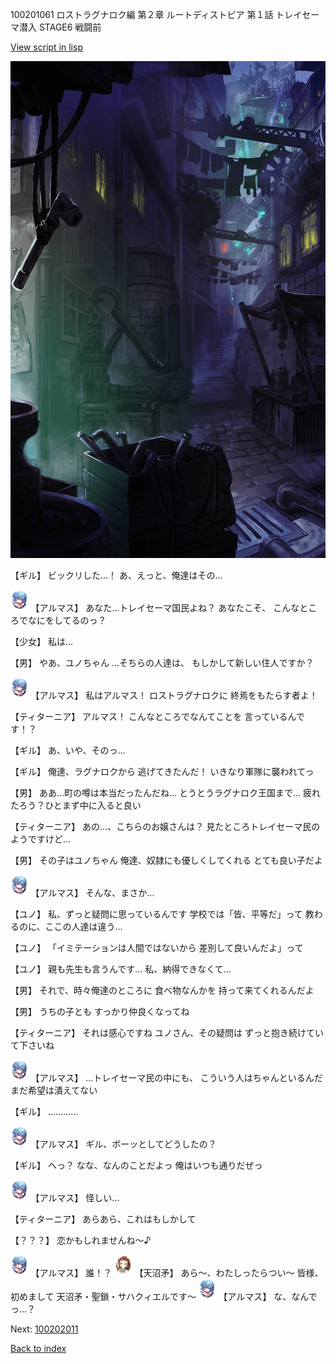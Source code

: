 100201061 ロストラグナロク編 第２章 ルートディストピア 第１話 トレイセーマ潜入 STAGE6 戦闘前

[View script in lisp](../scripts/100201061.txt)

![201_slum.png](../images/backgrounds/201_slum.png)

【ギル】
ビックリした…！
あ、えっと、俺達はその…

<img src="../images/units/3103811.png" alt="3103811.png" height="34"/>
【アルマス】
あなた…トレイセーマ国民よね？
あなたこそ、
こんなところでなにをしてるのっ？

【少女】
私は…

【男】
やあ、ユノちゃん
…そちらの人達は、
もしかして新しい住人ですか？

<img src="../images/units/3103811.png" alt="3103811.png" height="34"/>
【アルマス】
私はアルマス！
ロストラグナロクに
終焉をもたらす者よ！

【ティターニア】
アルマス！
こんなところでなんてことを
言っているんです！？

【ギル】
あ、いや、そのっ…

【ギル】
俺達、ラグナロクから
逃げてきたんだ！
いきなり軍隊に襲われてっ

【男】
ああ…町の噂は本当だったんだね…
とうとうラグナロク王国まで…
疲れたろう？ひとまず中に入ると良い

【ティターニア】
あの…、こちらのお嬢さんは？
見たところトレイセーマ民の
ようですけど…

【男】
その子はユノちゃん
俺達、奴隷にも優しくしてくれる
とても良い子だよ

<img src="../images/units/3103811.png" alt="3103811.png" height="34"/>
【アルマス】
そんな、まさか…

【ユノ】
私、ずっと疑問に思っているんです
学校では「皆、平等だ」って
教わるのに、ここの人達は違う…

【ユノ】
「イミテーションは人間ではないから
差別して良いんだよ」って

【ユノ】
親も先生も言うんです…
私、納得できなくて…

【男】
それで、時々俺達のところに
食べ物なんかを
持って来てくれるんだよ

【男】
うちの子とも
すっかり仲良くなってね

【ティターニア】
それは感心ですね
ユノさん、その疑問は
ずっと抱き続けていて下さいね

<img src="../images/units/3103811.png" alt="3103811.png" height="34"/>
【アルマス】
…トレイセーマ民の中にも、
こういう人はちゃんといるんだ
まだ希望は潰えてない

【ギル】
…………

<img src="../images/units/3103811.png" alt="3103811.png" height="34"/>
【アルマス】
ギル、ボーッとしてどうしたの？

【ギル】
へっ？
なな、なんのことだよっ
俺はいつも通りだぜっ

<img src="../images/units/3103811.png" alt="3103811.png" height="34"/>
【アルマス】
怪しい…

【ティターニア】
あらあら、これはもしかして

【？？？】
恋かもしれませんね～♪

<img src="../images/units/3103811.png" alt="3103811.png" height="34"/>
【アルマス】
誰！？

<img src="../images/units/3300411.png" alt="3300411.png" height="34"/>
【天沼矛】
あら～、わたしったらつい～
皆様、初めまして
天沼矛・聖鎖・サハクィエルです～

<img src="../images/units/3103811.png" alt="3103811.png" height="34"/>
【アルマス】
な、なんでっ…？


Next: [100202011](100202011.md)

[Back to index](index.md)
